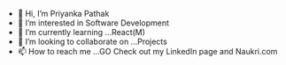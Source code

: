 - 👋 Hi, I’m Priyanka Pathak
- 👀 I’m interested in Software Development 
- 🌱 I’m currently learning ...React(M)
- 💞️ I’m looking to collaborate on ...Projects
- 📫 How to reach me ...GO Check out my LinkedIn page and Naukri.com

<!---
pathakpriyanka774/pathakpriyanka774 is a ✨ special ✨ repository because its `README.md` (this file) appears on your GitHub profile.
You can click the Preview link to take a look at your changes.
--->
